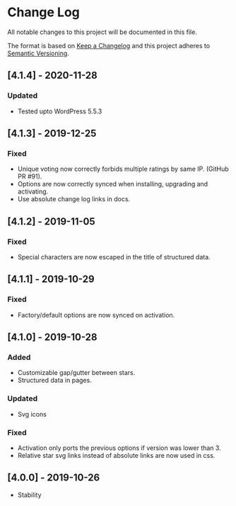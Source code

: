 # Change Log

All notable changes to this project will be documented in this file.

The format is based on [Keep a Changelog](http://keepachangelog.com/)
and this project adheres to [Semantic Versioning](http://semver.org/).

## [4.1.4] - 2020-11-28

### Updated
- Tested upto WordPress 5.5.3

## [4.1.3] - 2019-12-25

### Fixed
- Unique voting now correctly forbids multiple ratings by same IP. (GitHub PR #91).
- Options are now correctly synced when installing, upgrading and activating.
- Use absolute change log links in docs.

## [4.1.2] - 2019-11-05

### Fixed
- Special characters are now escaped in the title of structured data.

## [4.1.1] - 2019-10-29

### Fixed
- Factory/default options are now synced on activation.

## [4.1.0] - 2019-10-28

### Added
- Customizable gap/gutter between stars.
- Structured data in pages.

### Updated
- Svg icons

### Fixed
- Activation only ports the previous options if version was lower than 3.
- Relative star svg links instead of absolute links are now used in css.

## [4.0.0] - 2019-10-26

- Stability
